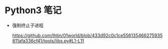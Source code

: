 # Python3 笔记

- 强制终止子进程
  
  https://github.com/lhtin/01world/blob/433d92c0c1ce556135466275935811afa336cf41/tools/libs.py#L1-L11
